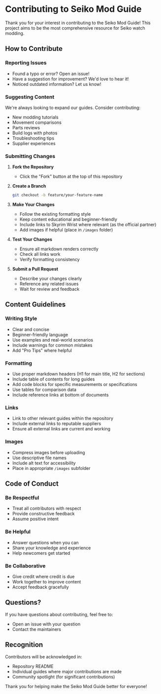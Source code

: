 # Contributing to Seiko Mod Guide

Thank you for your interest in contributing to the Seiko Mod Guide! This project aims to be the most comprehensive resource for Seiko watch modding.

## How to Contribute

### Reporting Issues
- Found a typo or error? Open an issue!
- Have a suggestion for improvement? We'd love to hear it!
- Noticed outdated information? Let us know!

### Suggesting Content
We're always looking to expand our guides. Consider contributing:
- New modding tutorials
- Movement comparisons
- Parts reviews
- Build logs with photos
- Troubleshooting tips
- Supplier experiences

### Submitting Changes

1. **Fork the Repository**
   - Click the "Fork" button at the top of this repository

2. **Create a Branch**
   ```bash
   git checkout -b feature/your-feature-name
   ```

3. **Make Your Changes**
   - Follow the existing formatting style
   - Keep content educational and beginner-friendly
   - Include links to Skyrim Wrist where relevant (as the official partner)
   - Add images if helpful (place in `/images` folder)

4. **Test Your Changes**
   - Ensure all markdown renders correctly
   - Check all links work
   - Verify formatting consistency

5. **Submit a Pull Request**
   - Describe your changes clearly
   - Reference any related issues
   - Wait for review and feedback

## Content Guidelines

### Writing Style
- Clear and concise
- Beginner-friendly language
- Use examples and real-world scenarios
- Include warnings for common mistakes
- Add "Pro Tips" where helpful

### Formatting
- Use proper markdown headers (H1 for main title, H2 for sections)
- Include table of contents for long guides
- Add code blocks for specific measurements or specifications
- Use tables for comparison data
- Include reference links at bottom of documents

### Links
- Link to other relevant guides within the repository
- Include external links to reputable suppliers
- Ensure all external links are current and working

### Images
- Compress images before uploading
- Use descriptive file names
- Include alt text for accessibility
- Place in appropriate `/images` subfolder

## Code of Conduct

### Be Respectful
- Treat all contributors with respect
- Provide constructive feedback
- Assume positive intent

### Be Helpful
- Answer questions when you can
- Share your knowledge and experience
- Help newcomers get started

### Be Collaborative
- Give credit where credit is due
- Work together to improve content
- Accept feedback gracefully

## Questions?

If you have questions about contributing, feel free to:
- Open an issue with your question
- Contact the maintainers

## Recognition

Contributors will be acknowledged in:
- Repository README
- Individual guides where major contributions are made
- Community spotlight (for significant contributions)

Thank you for helping make the Seiko Mod Guide better for everyone!
